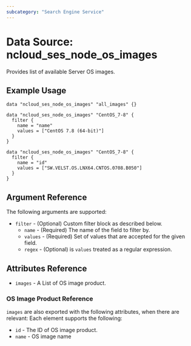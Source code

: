 ```yaml
---
subcategory: "Search Engine Service"
---
```



# Data Source: ncloud_ses_node_os_images

Provides list of available Server OS images.

## Example Usage

```hcl
data "ncloud_ses_node_os_images" "all_images" {}

data "ncloud_ses_node_os_images" "CentOS_7-8" {
  filter {
    name = "name"
    values = ["CentOS 7.8 (64-bit)"]
  }
}

data "ncloud_ses_node_os_images" "CentOS_7-8" {
  filter {
    name = "id"
    values = ["SW.VELST.OS.LNX64.CNTOS.0708.B050"]
  }
}
```

## Argument Reference
The following arguments are supported:

* `filter` - (Optional) Custom filter block as described below.
    * `name` - (Required) The name of the field to filter by.
    * `values` - (Required) Set of values that are accepted for the given field.
    * `regex` - (Optional) is `values` treated as a regular expression.

## Attributes Reference

* `images` - A List of OS image product.

### OS Image Product Reference
`images` are also exported with the following attributes, when there are relevant: Each element supports the following:

* `id` - The ID of OS image product.
* `name` - OS image name